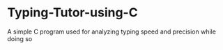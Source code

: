 # Typing-Tutor-using-C
A simple C program used for analyzing typing speed and precision while doing so
